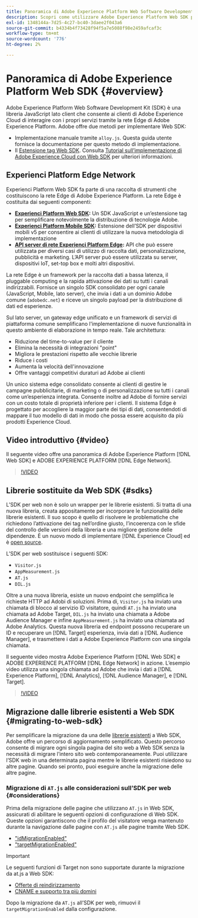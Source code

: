 ```yaml
---
title: Panoramica di Adobe Experience Platform Web Software Development Kit (SDK)
description: Scopri come utilizzare Adobe Experience Platform Web SDK per integrare le funzionalità di Platform nel tuo sito web.
exl-id: 1348144a-7d25-4c27-bc40-3daee2f043a6
source-git-commit: b4334b4f73428f94f5a7e5088f98e2459afcaf3c
workflow-type: tm+mt
source-wordcount: '776'
ht-degree: 2%

---
```


# Panoramica di Adobe Experience Platform Web SDK {#overview}

Adobe Experience Platform Web Software Development Kit (SDK) è una libreria JavaScript lato client che consente ai clienti di Adobe Experience Cloud di interagire con i propri servizi tramite la rete Edge di Adobe Experience Platform. Adobe offre due metodi per implementare Web SDK:

* Implementazione manuale tramite `alloy.js`. Questa guida utente fornisce la documentazione per questo metodo di implementazione.
* Il [Estensione tag Web SDK](../tags/extensions/client/web-sdk/web-sdk-extension-configuration.md). Consulta [Tutorial sull’implementazione di Adobe Experience Cloud con Web SDK](https://experienceleague.adobe.com/docs/platform-learn/implement-web-sdk/overview.html?lang=it) per ulteriori informazioni.

## Experienci Platform Edge Network

Experienci Platform Web SDK fa parte di una raccolta di strumenti che costituiscono la rete Edge di Adobe Experience Platform. La rete Edge è costituita dai seguenti componenti:

* **[Experienci Platform Web SDK](#overview):** Un SDK JavaScript e un’estensione tag per semplificare notevolmente la distribuzione di tecnologie Adobe.
* **[Experienci Platform Mobile SDK](https://developer.adobe.com/client-sdks/documentation/):** Estensione dell’SDK per dispositivi mobili v5 per consentire ai clienti di utilizzare la nuova metodologia di implementazione
* **[API server di rete Experienci Platform Edge](../server-api/overview.md):** API che può essere utilizzata per diversi casi di utilizzo di raccolta dati, personalizzazione, pubblicità e marketing. L’API server può essere utilizzata su server, dispositivi IoT, set-top box e molti altri dispositivi.

La rete Edge è un framework per la raccolta dati a bassa latenza, il pluggable computing e la rapida attivazione dei dati su tutti i canali indirizzabili. Fornisce un singolo SDK consolidato per ogni canale (JavaScript, Mobile, lato server), che invia i dati a un dominio Adobe comune (`adobedc.net`) e riceve un singolo payload per la distribuzione di dati ed esperienze.

Sul lato server, un gateway edge unificato e un framework di servizi di piattaforma comune semplificano l&#39;implementazione di nuove funzionalità in questo ambiente di elaborazione in tempo reale. Tale architettura:

* Riduzione del time-to-value per il cliente
* Elimina la necessità di integrazioni &quot;point&quot;
* Migliora le prestazioni rispetto alle vecchie librerie
* Riduce i costi
* Aumenta la velocità dell&#39;innovazione
* Offre vantaggi competitivi duraturi ad Adobe ai clienti

Un unico sistema edge consolidato consente ai clienti di gestire le campagne pubblicitarie, di marketing o di personalizzazione su tutti i canali come un’esperienza integrata. Consente inoltre ad Adobe di fornire servizi con un costo totale di proprietà inferiore per i clienti. Il sistema Edge è progettato per accogliere la maggior parte dei tipi di dati, consentendoti di mappare il tuo modello di dati in modo che possa essere acquisito da più prodotti Experience Cloud.

## Video introduttivo {#video}

Il seguente video offre una panoramica di Adobe Experience Platform [!DNL Web SDK] e ADOBE EXPERIENCE PLATFORM [!DNL Edge Network].

>[!VIDEO](https://video.tv.adobe.com/v/34141?quality=12&learn=on)

## Librerie sostituite da Web SDK {#sdks}

L’SDK per web non è solo un wrapper per le librerie esistenti. Si tratta di una nuova libreria, creata appositamente per incorporare le funzionalità delle librerie esistenti. Il suo scopo è quello di risolvere le problematiche che richiedono l’attivazione dei tag nell’ordine giusto, l’incoerenza con le sfide del controllo delle versioni della libreria e una migliore gestione delle dipendenze. È un nuovo modo di implementare [!DNL Experience Cloud] ed è [open source](https://github.com/adobe/alloy).

L’SDK per web sostituisce i seguenti SDK:

* `Visitor.js`
* `AppMeasurement.js`
* `AT.js`
* `DIL.js`

Oltre a una nuova libreria, esiste un nuovo endpoint che semplifica le richieste HTTP ad Adobi di soluzioni. Prima di, `Visitor.js` ha inviato una chiamata di blocco al servizio ID visitatore, quindi `AT.js` ha inviato una chiamata ad Adobe Target, `DIL.js` ha inviato una chiamata a Adobe Audience Manager e infine `AppMeasurement.js` ha inviato una chiamata ad Adobe Analytics. Questa nuova libreria ed endpoint possono recuperare un ID e recuperare un [!DNL Target] esperienza, invia dati a [!DNL Audience Manager], e trasmettere i dati a Adobe Experience Platform con una singola chiamata.

Il seguente video mostra Adobe Experience Platform [!DNL Web SDK] e ADOBE EXPERIENCE PLATFORM [!DNL Edge Network] in azione. L’esempio video utilizza una singola chiamata ad Adobe che invia i dati a [!DNL Experience Platform], [!DNL Analytics], [!DNL Audience Manager], e [!DNL Target].

>[!VIDEO](https://video.tv.adobe.com/v/34148)

## Migrazione dalle librerie esistenti a Web SDK {#migrating-to-web-sdk}

Per semplificare la migrazione da una delle [librerie esistenti](#sdks) a Web SDK, Adobe offre un percorso di aggiornamento semplificato. Questo percorso consente di migrare ogni singola pagina del sito web a Web SDK senza la necessità di migrare l’intero sito web contemporaneamente. Puoi utilizzare l’SDK web in una determinata pagina mentre le librerie esistenti risiedono su altre pagine. Quando sei pronto, puoi eseguire anche la migrazione delle altre pagine.

### Migrazione di `AT.js` alle considerazioni sull’SDK per web {#considerations}

Prima della migrazione delle pagine che utilizzano `AT.js` in Web SDK, assicurati di abilitare le seguenti opzioni di configurazione di Web SDK. Queste opzioni garantiscono che il profilo del visitatore venga mantenuto durante la navigazione dalle pagine con `AT.js` alle pagine tramite Web SDK.

* [&quot;idMigrationEnabled&quot;](fundamentals/configuring-the-sdk.md#id-migration-enabled)
* [&quot;targetMigrationEnabled&quot;](fundamentals/configuring-the-sdk.md#targetMigrationEnabled)


>[!IMPORTANT]
>
>Le seguenti funzioni di Target non sono supportate durante la migrazione da at.js a Web SDK:
>
>* [Offerte di reindirizzamento](https://experienceleague.adobe.com/docs/target/using/experiences/offers/offer-redirect.html)
>* [CNAME e supporto tra più domini](https://experienceleague.adobe.com/docs/target-dev/developer/client-side/at-js-implementation/atjs-cookies.html)

Dopo la migrazione da `AT.js` all’SDK per web, rimuovi il `targetMigrationEnabled` dalla configurazione.
